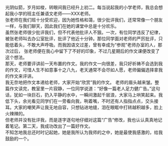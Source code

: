光阴似箭，岁月如梭，转眼间我已经升上初二。每当说起我的小学老师，我总会想起我小学的班主任兼语文老师——XXX老师。<br/>
张老师在我们班十分受欢迎，因为她性格和蔼，很少批评我们，还常常像一个朋友一样，与我们聊天，因此我们在她的课堂中总是十分欢乐。<br/>
虽然张老师很少批评我们，但不代表他批评人不狠。一次，有位同学违反了纪律，被张老师叫去办公室批评，批评了他近十分钟。那位同学面对老师的严厉批评，只能低着头，不敢大声呼吸。而我因语文过差，曾有幸成为“参观”老师办室的人，那次过后， 张老师便在我心中留下了不好的印象，不过几星期后的作文课便改变了这个想法。<br/>
那天，老师要评讲前一天布置的作文。我的作文一向很差，我只好祈祷不会选到我的作文，可惜人生不如意事十之八九，老天通常不会尽如人愿，老师偏偏选择拿我的作文来评讲。<br/>
我无奈地把作文本递给老师，大家开始“欣赏”我的作文。 老师的眉头越来皱。整篇作文读完，教室里一片寂静，一位同学说道：“好像一篇老人足力健广告。”这句话，犹如一块巨石，扔入平静的水中，一瞬间激起千层浪，大家马上哄笑起来。我低下头，余光看见同学们在一旁看向我，咧着嘴，不时还有人指指点点，交头接耳。大家的嘲笑声让我无地自容，只想钻进地缝，泪在眼眶中打转越积越多，脸上火辣辣的。<br/>
但老师并没有批评我，而是逐字逐句地仔细对这篇“广告”修改，我也认认真真地记着笔记。第二天，我成功改出了一篇好作文。<br/>
不知怎地我总还时时记起她，她是我所认为我师的之中，她是最使我感激的，给我鼓励的一个。
